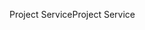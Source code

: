 <span data-ttu-id="29bf8-101">Project Service</span><span class="sxs-lookup"><span data-stu-id="29bf8-101">Project Service</span></span>
